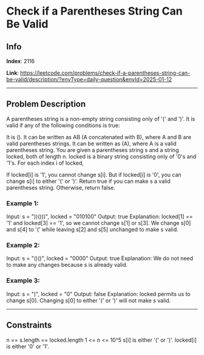 # Check if a Parentheses String Can Be Valid

## Info
**Index**: 2116

**Link**: https://leetcode.com/problems/check-if-a-parentheses-string-can-be-valid/description/?envType=daily-question&envId=2025-01-12

---

## Problem Description
A parentheses string is a non-empty string consisting only of '(' and ')'. It is valid if any of the following conditions is true:

It is ().
It can be written as AB (A concatenated with B), where A and B are valid parentheses strings.
It can be written as (A), where A is a valid parentheses string.
You are given a parentheses string s and a string locked, both of length n. locked is a binary string consisting only of '0's and '1's. For each index i of locked,

If locked[i] is '1', you cannot change s[i].
But if locked[i] is '0', you can change s[i] to either '(' or ')'.
Return true if you can make s a valid parentheses string. Otherwise, return false.

### Example 1:

Input: s = "))()))", locked = "010100"
Output: true
Explanation: locked[1] == '1' and locked[3] == '1', so we cannot change s[1] or s[3].
We change s[0] and s[4] to '(' while leaving s[2] and s[5] unchanged to make s valid.

### Example 2:

Input: s = "()()", locked = "0000"
Output: true
Explanation: We do not need to make any changes because s is already valid.

### Example 3:

Input: s = ")", locked = "0"
Output: false
Explanation: locked permits us to change s[0]. 
Changing s[0] to either '(' or ')' will not make s valid.

---

## Constraints

n == s.length == locked.length
1 <= n <= 10^5
s[i] is either '(' or ')'.
locked[i] is either '0' or '1'.
